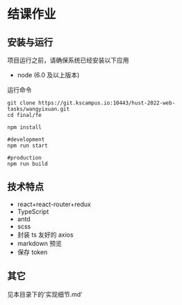 # 结课作业

## 安装与运行

项目运行之前，请确保系统已经安装以下应用

- node (6.0 及以上版本)

运行命令

```
git clone https://git.kscampus.io:10443/hust-2022-web-tasks/wangyixuan.git
cd final/fe

npm install

#development
npm run start

#production
npm run build
```

## 技术特点

- react+react-router+redux
- TypeScript
- antd
- scss
- 封装 ts 友好的 axios
- markdown 预览
- 保存 token

## 其它

见本目录下的'实现细节.md'
